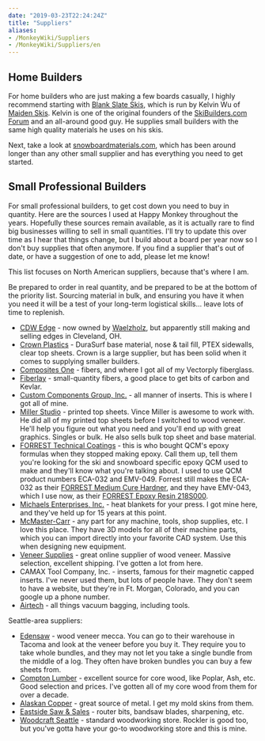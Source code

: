 ```yaml
---
date: "2019-03-23T22:24:24Z"
title: "Suppliers"
aliases:
- /MonkeyWiki/Suppliers
- /MonkeyWiki/Suppliers/en
---
```


## Home Builders 
For home builders who are just making a few boards casually, I highly recommend starting with [Blank Slate Skis](http://www.blankslateskis.com/), which is run by Kelvin Wu of [Maiden Skis](https://maidenskis.com/). Kelvin is one of the original founders of the [SkiBuilders.com Forum](http://www.skibuilders.com/phpBB2/) and an all-around good guy. He supplies small builders with the same high quality materials he uses on his skis.

Next, take a look at [snowboardmaterials.com](https://snowboardmaterials.com/), which has been around longer than any other small supplier and has everything you need to get started. 


## Small Professional Builders 
 

For small professional builders, to get cost down you need to buy in quantity. Here are the sources I used at Happy Monkey throughout the years. Hopefully these sources remain available, as it is actually rare to find big businesses willing to sell in small quantities. I'll try to update this over time as I hear that things change, but I build about a board per year now so I don't buy supplies that often anymore. If you find a supplier that's out of date, or have a suggestion of one to add, please let me know!

This list focuses on North American suppliers, because that's where I am.

Be prepared to order in real quantity, and be prepared to be at the bottom of the priority list. Sourcing material in bulk, and ensuring you have it when you need it will be a test of your long-term logistical skills… leave lots of time to replenish.

- [CDW Edge](https://www.waelzholz.com/en/company/international/usa.html) - now owned by [Waelzholz](https://www.waelzholz-skikanten.de/en.html), but apparently still making and selling edges in Cleveland, OH. 
- [Crown Plastics](https://crownplastics.com/) - DuraSurf base material, nose & tail fill, PTEX sidewalls, clear top sheets. Crown is a large supplier, but has been solid when it comes to supplying smaller builders.
- [Composites One](https://www.compositesone.com/) - fibers, and where I got all of my Vectorply fiberglass. 
- [Fiberlay](http://www.fiberlay.com/) - small-quantity fibers, a good place to get bits of carbon and Kevlar.
- [Custom Components Group, Inc.](http://www.customcomponentsgroup.com) - all manner of inserts. This is where I got all of mine.
- [Miller Studio](http://www.millerstudio.net/) - printed top sheets. Vince Miller is awesome to work with. He did all of my printed top sheets before I switched to wood veneer. He'll help you figure out what you need and you'll end up with great graphics. Singles or bulk. He also sells bulk top sheet and base material.
- [FORREST Technical Coatings](http://forrestpaint.com/) - this is who bought QCM's epoxy formulas when they stopped making epoxy. Call them up, tell them you're looking for the ski and snowboard specific epoxy QCM used to make and they'll know what you're talking about. I used to use QCM product numbers ECA-032 and EMV-049. Forrest still makes the ECA-032 as their [FORREST Medium Cure Hardner](http://forresttechblog.com/sportboard-builders-qcm/forrest-medium-cure-hardner/), and they have EMV-043, which I use now, as their [FORREST Epoxy Resin 218S000](http://forresttechblog.com/sportboard-builders-qcm/forrest-epoxy-resin-218s000/).
- [Michaels Enterprises, Inc.](https://www.michaelsenterprises.com) - heat blankets for your press. I got mine here, and they've held up for 15 years at this point.
- [McMaster-Carr](https://www.mcmaster.com/) - any part for any machine, tools, shop supplies, etc. I love this place. They have 3D models for all of their machine parts, which you can import directly into your favorite CAD system. Use this when designing new equipment.
- [Veneer Supplies](https://www.veneersupplies.com/) - great online supplier of wood veneer. Massive selection, excellent shipping. I've gotten a lot from here.
- CAMAX Tool Company, Inc. - inserts, famous for their magnetic capped inserts. I've never used them, but lots of people have. They don't seem to have a website, but they're in Ft. Morgan, Colorado, and you can google up a phone number.
- [Airtech](https://www.airtechonline.com/) - all things vacuum bagging, including tools.

Seattle-area suppliers:

- [Edensaw](http://www.edensaw.com/) - wood veneer mecca. You can go to their warehouse in Tacoma and look at the veneer before you buy it. They require you to take whole bundles, and they may not let you take a single bundle from the middle of a log. They often have broken bundles you can buy a few sheets from.
- [Compton Lumber](https://www.comptonlbr.com) - excellent source for core wood, like Poplar, Ash, etc. Good selection and prices. I've gotten all of my core wood from them for over a decade.
- [Alaskan Copper](http://www.alascop.com/) - great source of metal. I get my mold skins from them.
- [Eastside Saw & Sales](http://www.eastsidesaw.com/) - router bits, bandsaw blades, sharpening, etc.
- [Woodcraft Seattle](https://www.woodcraft.com/stores/seattle) - standard woodworking store. Rockler is good too, but you've gotta have your go-to woodworking store and this is mine.
